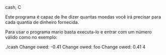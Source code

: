 
cash, C

Este programa é capaz de lhe dizer quantas moedas você irá precisar para cada quantia de dinheiro fornecida.

Para usar o programa mario basta executa-lo e entrar com um número válido como no exemplo:

 ./cash
Change owed: -0.41
Change owed: foo
Change owed: 0.41
4
